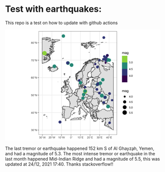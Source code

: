 <!-- README.md is generated from README.Rmd. Please edit that file -->

Test with earthquakes:
======================

This repo is a test on how to update with github actions

![](man/figures/README-unnamed-chunk-2-1.png)

The last tremor or earthquake happened 152 km S of Al Ghayz̧ah, Yemen,
and had a magnitude of 5.3. The most intense tremor or earthquake in the
last month happened Mid-Indian Ridge and had a magnitude of 5.5, this
was updated at 24/12, 2021 17:40. Thanks stackoverflow!!
